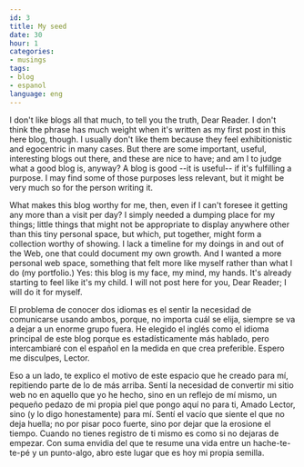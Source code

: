 ```yaml
---
id: 3
title: My seed
date: 30
hour: 1
categories:
- musings
tags:
- blog
- espanol
language: eng
---
```


I don't like blogs all that much, to tell you the truth, Dear Reader. I don't think the phrase has much weight when it's written as my first post in this here blog, though. I usually don't like them because they feel exhibitionistic and egocentric in many cases. But there are some important, useful, interesting blogs out there, and these are nice to have; and am I to judge what a good blog is, anyway? A blog is good --it is useful-- if it's fulfilling a purpose. I may find some of those purposes less relevant, but it might be very much so for the person writing it.

What makes this blog worthy for me, then, even if I can't foresee it getting any more than a visit per day? I simply needed a dumping place for my things; little things that might not be appropriate to display anywhere other than this tiny personal space, but which, put together, might form a collection worthy of showing. I lack a timeline for my doings in and out of the Web, one that could document my own growth. And I wanted a more personal web space, something that felt more like myself rather than what I do (my portfolio.) Yes: this blog is my face, my mind, my hands. It's already starting to feel like it's my child. I will not post here for you, Dear Reader; I will do it for myself.

<language-break />

El problema de conocer dos idiomas es el sentir la necesidad de comunicarse usando ambos, porque, no importa cuál se elija, siempre se va a dejar a un enorme grupo fuera. He elegido el inglés como el idioma principal de este blog porque es estadísticamente más hablado, pero intercambiaré con el español en la medida en que crea preferible. Espero me disculpes, Lector.

Eso a un lado, te explico el motivo de este espacio que he creado para mí, repitiendo parte de lo de más arriba. Sentí la necesidad de convertir mi sitio web no en aquello que yo he hecho, sino en un reflejo de mí mismo, un pequeño pedazo de mi propia piel que pongo aquí no para ti, Amado Lector, sino (y lo digo honestamente) para mí. Sentí el vacío que siente el que no deja huella; no por pisar poco fuerte, sino por dejar que la erosione el tiempo. Cuando no tienes registro de ti mismo es como si no dejaras de empezar. Con suma envidia del que te resume una vida entre un hache-te-te-pé y un punto-algo, abro este lugar que es hoy mi propia semilla.
